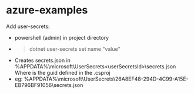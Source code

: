 # azure-examples

Add user-secrets:

- powershell (admin) in project directory
- >dotnet user-secrets set name "value"
- Creates secrets.json in %APPDATA%\microsoft\UserSecrets\<userSecretsId>\secrets.json  Where <userSecretsId> is the guid defined in the .csproj
- eg: %APPDATA%\microsoft\UserSecrets\26A8EF48-294D-4C99-A15E-EB796BF91056\secrets.json

